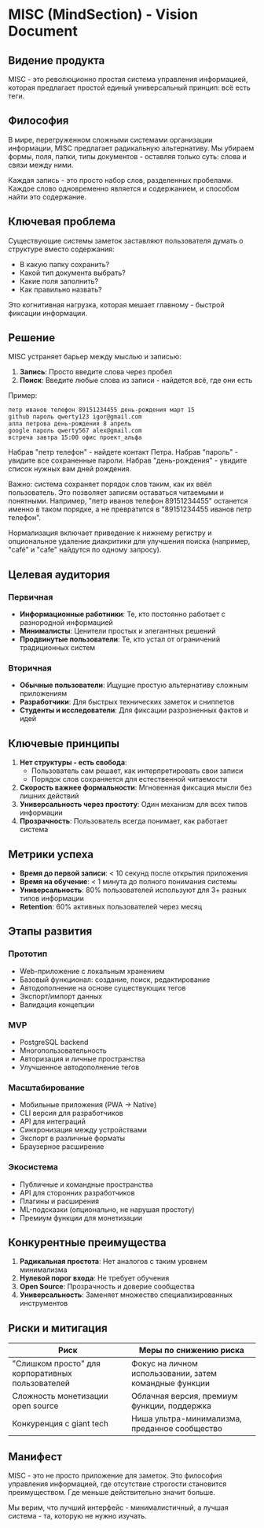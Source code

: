 # MISC (MindSection) - Vision Document

## Видение продукта

MISC - это революционно простая система управления информацией, которая предлагает простой единый универсальный принцип: всё есть теги.

## Философия

В мире, перегруженном сложными системами организации информации, MISC предлагает радикальную альтернативу. Мы убираем формы, поля, папки, типы документов - оставляя только суть: слова и связи между ними.

Каждая запись - это просто набор слов, разделенных пробелами. Каждое слово одновременно является и содержанием, и способом найти это содержание.

## Ключевая проблема

Существующие системы заметок заставляют пользователя думать о структуре вместо содержания:

- В какую папку сохранить?
- Какой тип документа выбрать?
- Какие поля заполнить?
- Как правильно назвать?

Это когнитивная нагрузка, которая мешает главному - быстрой фиксации информации.

## Решение

MISC устраняет барьер между мыслью и записью:

1. **Запись**: Просто введите слова через пробел
2. **Поиск**: Введите любые слова из записи - найдется всё, где они есть

Пример:

```
петр иванов телефон 89151234455 день-рождения март 15
github пароль qwerty123 igor@gmail.com
алла петрова день-рождения 8 апрель
google пароль qwerty567 alex@gmail.com
встреча завтра 15:00 офис проект_альфа
```

Набрав "петр телефон" - найдете контакт Петра.
Набрав "пароль" - увидите все сохраненные пароли.
Набрав "день-рождения" - увидите список нужных вам дней рождения.

Важно: система сохраняет порядок слов таким, как их ввёл пользователь. Это позволяет записям оставаться читаемыми и понятными. Например, "петр иванов телефон 89151234455" останется именно в таком порядке, а не превратится в "89151234455 иванов петр телефон".

Нормализация включает приведение к нижнему регистру и опциональное удаление диакритики для улучшения поиска (например, "café" и "cafe" найдутся по одному запросу).

## Целевая аудитория

### Первичная

- **Информационные работники**: Те, кто постоянно работает с разнородной информацией
- **Минималисты**: Ценители простых и элегантных решений
- **Продвинутые пользователи**: Те, кто устал от ограничений традиционных систем

### Вторичная

- **Обычные пользователи**: Ищущие простую альтернативу сложным приложениям
- **Разработчики**: Для быстрых технических заметок и сниппетов
- **Студенты и исследователи**: Для фиксации разрозненных фактов и идей

## Ключевые принципы

1. **Нет структуры - есть свобода**:
   - Пользователь сам решает, как интерпретировать свои записи
   - Порядок слов сохраняется для естественной читаемости
2. **Скорость важнее формальности**: Мгновенная фиксация мысли без лишних действий
3. **Универсальность через простоту**: Один механизм для всех типов информации
4. **Прозрачность**: Пользователь всегда понимает, как работает система

## Метрики успеха

- **Время до первой записи**: < 10 секунд после открытия приложения
- **Время на обучение**: < 1 минута до полного понимания системы
- **Универсальность**: 80% пользователей используют для 3+ разных типов информации
- **Retention**: 60% активных пользователей через месяц

## Этапы развития

### Прототип

- Web-приложение с локальным хранением
- Базовый функционал: создание, поиск, редактирование
- Автодополнение на основе существующих тегов
- Экспорт/импорт данных
- Валидация концепции

### MVP

- PostgreSQL backend
- Многопользовательность
- Авторизация и личные пространства
- Улучшенное автодополнение тегов

### Масштабирование

- Мобильные приложения (PWA → Native)
- CLI версия для разработчиков
- API для интеграций
- Синхронизация между устройствами
- Экспорт в различные форматы
- Браузерное расширение

### Экосистема

- Публичные и командные пространства
- API для сторонних разработчиков
- Плагины и расширения
- ML-подсказки (опционально, не нарушая простоту)
- Премиум функции для монетизации

## Конкурентные преимущества

1. **Радикальная простота**: Нет аналогов с таким уровнем минимализма
2. **Нулевой порог входа**: Не требует обучения
3. **Open Source**: Прозрачность и доверие сообщества
4. **Универсальность**: Заменяет множество специализированных инструментов

## Риски и митигация

| Риск                                             | Меры по снижению риска                                 |
| ------------------------------------------------ | ------------------------------------------------------ |
| "Слишком просто" для корпоративных пользователей | Фокус на личном использовании, затем командные функции |
| Сложность монетизации open source                | Облачная версия, премиум функции, поддержка            |
| Конкуренция с giant tech                         | Ниша ультра-минимализма, преданное сообщество          |

## Манифест

MISC - это не просто приложение для заметок. Это философия управления информацией, где отсутствие строгости становится преимуществом. Где меньше действительно значит больше.

Мы верим, что лучший интерфейс - минималистичный, а лучшая система - та, которую не нужно изучать.
